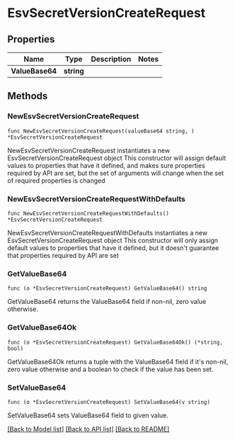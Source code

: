 # EsvSecretVersionCreateRequest

## Properties

Name | Type | Description | Notes
------------ | ------------- | ------------- | -------------
**ValueBase64** | **string** |  | 

## Methods

### NewEsvSecretVersionCreateRequest

`func NewEsvSecretVersionCreateRequest(valueBase64 string, ) *EsvSecretVersionCreateRequest`

NewEsvSecretVersionCreateRequest instantiates a new EsvSecretVersionCreateRequest object
This constructor will assign default values to properties that have it defined,
and makes sure properties required by API are set, but the set of arguments
will change when the set of required properties is changed

### NewEsvSecretVersionCreateRequestWithDefaults

`func NewEsvSecretVersionCreateRequestWithDefaults() *EsvSecretVersionCreateRequest`

NewEsvSecretVersionCreateRequestWithDefaults instantiates a new EsvSecretVersionCreateRequest object
This constructor will only assign default values to properties that have it defined,
but it doesn't guarantee that properties required by API are set

### GetValueBase64

`func (o *EsvSecretVersionCreateRequest) GetValueBase64() string`

GetValueBase64 returns the ValueBase64 field if non-nil, zero value otherwise.

### GetValueBase64Ok

`func (o *EsvSecretVersionCreateRequest) GetValueBase64Ok() (*string, bool)`

GetValueBase64Ok returns a tuple with the ValueBase64 field if it's non-nil, zero value otherwise
and a boolean to check if the value has been set.

### SetValueBase64

`func (o *EsvSecretVersionCreateRequest) SetValueBase64(v string)`

SetValueBase64 sets ValueBase64 field to given value.



[[Back to Model list]](../README.md#documentation-for-models) [[Back to API list]](../README.md#documentation-for-api-endpoints) [[Back to README]](../README.md)


